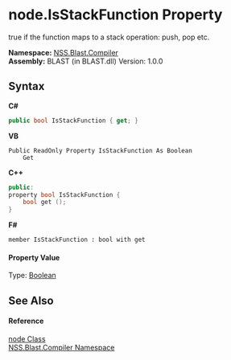 # node.IsStackFunction Property 
 

true if the function maps to a stack operation: push, pop etc.

**Namespace:**&nbsp;<a href="26a25caa-f50b-92ad-f15c-dbb9db1493ae.md">NSS.Blast.Compiler</a><br />**Assembly:**&nbsp;BLAST (in BLAST.dll) Version: 1.0.0

## Syntax

**C#**<br />
``` C#
public bool IsStackFunction { get; }
```

**VB**<br />
``` VB
Public ReadOnly Property IsStackFunction As Boolean
	Get
```

**C++**<br />
``` C++
public:
property bool IsStackFunction {
	bool get ();
}
```

**F#**<br />
``` F#
member IsStackFunction : bool with get

```


#### Property Value
Type: <a href="https://docs.microsoft.com/dotnet/api/system.boolean" target="_blank" rel="noopener noreferrer">Boolean</a>

## See Also


#### Reference
<a href="7dc9b7e9-64ad-f224-ae1a-4e6639739f56.md">node Class</a><br /><a href="26a25caa-f50b-92ad-f15c-dbb9db1493ae.md">NSS.Blast.Compiler Namespace</a><br />